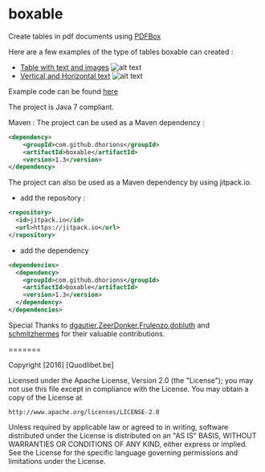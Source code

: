 boxable
=======

Create tables in pdf documents using [PDFBox](http://pdfbox.apache.org)

Here are a few examples of the type of tables boxable can created :

* [Table with text and images](https://s3.amazonaws.com/misc.quodlibet.be/Boxable/BoxableSample1.pdf)
![alt text](https://s3.amazonaws.com/misc.quodlibet.be/Boxable/sample1_preview.png)
* [Vertical and Horizontal text](https://s3.amazonaws.com/misc.quodlibet.be/Boxable/BoxableSample3.pdf)
![alt text](https://s3.amazonaws.com/misc.quodlibet.be/Boxable/sample3_preview.png)


Example code can be found [here](https://github.com/dhorions/boxable/blob/master/src/test/java/be/quodlibet/boxable/TableTest.java)

The project is Java 7 compliant.

Maven : 
The project can be used as a Maven dependency : 
```xml
<dependency>
    <groupId>com.github.dhorions</groupId>
    <artifactId>boxable</artifactId>
    <version>1.3</version>
</dependency>
```


The project can also be used as a Maven dependency by using jitpack.io.
* add the repository : 
```xml
<repository>
  <id>jitpack.io</id>
  <url>https://jitpack.io</url>
</repository>
```
* add the dependency
```xml
<dependencies>
  <dependency>
    <groupId>com.github.dhorions</groupId>
    <artifactId>boxable</artifactId>
    <version>1.3</version>
  </dependency>
</dependencies>
```

Special Thanks to [dgautier](https://github.com/dgautier),[ZeerDonker](https://github.com/ZeerDonker),[Frulenzo](https://github.com/Frulenzo),[dobluth](https://github.com/dobluth) and [schmitzhermes](https://github.com/schmitzhermes) for their valuable contributions.

=======

Copyright [2016] [Quodlibet.be]

Licensed under the Apache License, Version 2.0 (the "License");
you may not use this file except in compliance with the License.
You may obtain a copy of the License at

    http://www.apache.org/licenses/LICENSE-2.0

Unless required by applicable law or agreed to in writing, software
distributed under the License is distributed on an "AS IS" BASIS,
WITHOUT WARRANTIES OR CONDITIONS OF ANY KIND, either express or implied.
See the License for the specific language governing permissions and
limitations under the License.
